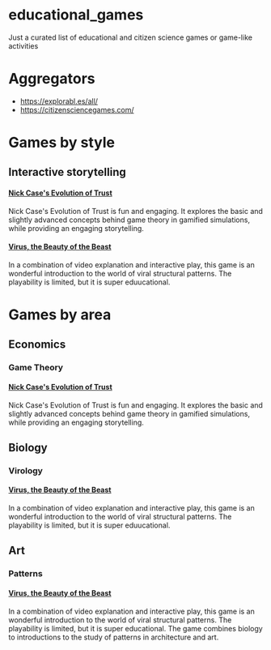 # educational_games
Just a curated list of educational and citizen science games or game-like activities

# Aggregators 

- https://explorabl.es/all/
- https://citizensciencegames.com/


# Games by style

## Interactive storytelling
#### [Nick Case's Evolution of Trust](https://ncase.me/trust/) 
Nick Case's Evolution of Trust is fun and engaging. It explores the basic and slightly advanced concepts behind game theory in gamified simulations, while providing an engaging storytelling.

#### [Virus, the Beauty of the Beast](http://viruspatterns.com/)

In a combination of video explanation and interactive play, this game is an wonderful introduction to the world of viral structural patterns. The playability is limited, but it is super eduucational.


# Games by area 

## Economics

### Game Theory 

#### [Nick Case's Evolution of Trust](https://ncase.me/trust/) 
Nick Case's Evolution of Trust is fun and engaging. It explores the basic and slightly advanced concepts behind game theory in gamified simulations, while providing an engaging storytelling.

## Biology

### Virology
#### [Virus, the Beauty of the Beast](http://viruspatterns.com/)
In a combination of video explanation and interactive play, this game is an wonderful introduction to the world of viral structural patterns. The playability is limited, but it is super eduucational.

## Art

### Patterns
#### [Virus, the Beauty of the Beast](http://viruspatterns.com/)
In a combination of video explanation and interactive play, this game is an wonderful introduction to the world of viral structural patterns. The playability is limited, but it is super educational. The game combines biology to introductions to the study of patterns in architecture and art.
